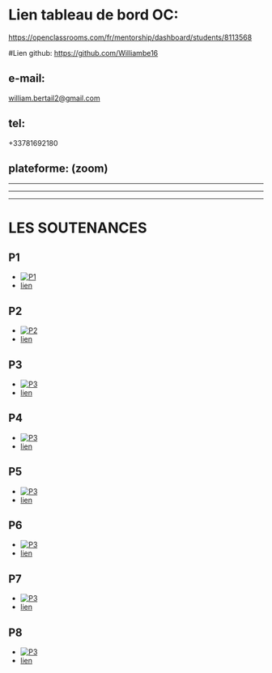 # Lien tableau de bord OC: 
https://openclassrooms.com/fr/mentorship/dashboard/students/8113568

#Lien github: 
https://github.com/Williambe16

## e-mail: 
william.bertail2@gmail.com

## tel: 
+33781692180

## plateforme: (zoom)

---
---
---

# LES SOUTENANCES

## P1
- [![P1](https://camo.githubusercontent.com/7dff6c80fcd48e7399dec96a0aee46d31ef4df98b1d1a285801b9e99977d693e/68747470733a2f2f692e696d6775722e636f6d2f764b62324631422e706e67)]( "P1")
- [lien](https://openclassrooms.com/fr/users/8113568/paths/717/projects/1331/project-evaluation)

## P2
- [![P2](https://camo.githubusercontent.com/7dff6c80fcd48e7399dec96a0aee46d31ef4df98b1d1a285801b9e99977d693e/68747470733a2f2f692e696d6775722e636f6d2f764b62324631422e706e67)]( "P2")
- [lien](https://openclassrooms.com/fr/users/8113568/paths/717/projects/1332/project-evaluation)

## P3
- [![P3](https://camo.githubusercontent.com/7dff6c80fcd48e7399dec96a0aee46d31ef4df98b1d1a285801b9e99977d693e/68747470733a2f2f692e696d6775722e636f6d2f764b62324631422e706e67)]( "P3")
- [lien](https://openclassrooms.com/fr/users/8113568/paths/717/projects/1157/project-evaluation)

## P4
- [![P3](https://camo.githubusercontent.com/7dff6c80fcd48e7399dec96a0aee46d31ef4df98b1d1a285801b9e99977d693e/68747470733a2f2f692e696d6775722e636f6d2f764b62324631422e706e67)]( "P4")
- [lien](https://openclassrooms.com/fr/users/8113568/paths/717/projects/1333/project-evaluation)


## P5
- [![P3](https://camo.githubusercontent.com/7dff6c80fcd48e7399dec96a0aee46d31ef4df98b1d1a285801b9e99977d693e/68747470733a2f2f692e696d6775722e636f6d2f764b62324631422e706e67)]( "P5")
- [lien](https://openclassrooms.com/fr/users/8113568/paths/717/projects/1334/project-evaluation)

## P6
- [![P3](https://camo.githubusercontent.com/7dff6c80fcd48e7399dec96a0aee46d31ef4df98b1d1a285801b9e99977d693e/68747470733a2f2f692e696d6775722e636f6d2f764b62324631422e706e67)]( "P6")
- [lien](https://openclassrooms.com/fr/users/8113568/paths/717/projects/1247/project-evaluation)


## P7
- [![P3](https://camo.githubusercontent.com/7dff6c80fcd48e7399dec96a0aee46d31ef4df98b1d1a285801b9e99977d693e/68747470733a2f2f692e696d6775722e636f6d2f764b62324631422e706e67)]( "P7")
- [lien](https://openclassrooms.com/fr/users/8113568/paths/717/projects/1335/project-evaluation)


## P8
- [![P3](https://camo.githubusercontent.com/7dff6c80fcd48e7399dec96a0aee46d31ef4df98b1d1a285801b9e99977d693e/68747470733a2f2f692e696d6775722e636f6d2f764b62324631422e706e67)]( "P8")
- [lien](https://openclassrooms.com/fr/users/8113568/paths/717/projects/1336/project-evaluation)


